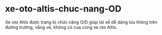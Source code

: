 # xe-oto-altis-chuc-nang-OD
Xe oto Altis được trang bị chức năng O/D giúp tài xế dễ dàng lưu thông trên đường trường, vắng vẻ, không có cua cùng xe oto Altis.
